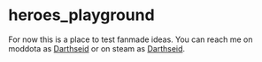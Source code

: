# heroes_playground
For now this is a place to test fanmade ideas. You can reach me on moddota as [Darthseid](https://moddota.com/forums/profile/4461/Darthseid) or on steam as [Darthseid](http://steamcommunity.com/id/Darthseid/).
